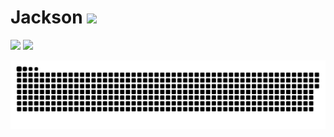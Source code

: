 # Jackson <img width="100px" src="https://hits-app.vercel.app/hits?url=https%3A%2F%2Fgithub.com%2Fneverabsolute" />

<div>
    <img src="https://lanyard.cnrad.dev/api/219150672166125568?bg=0d1117" />
    <img src="https://github-readme-stats.vercel.app/api?username=neverabsolute&count_private=true&include_all_commits=true&bg_color=0D1117&text_color=F3F3F3&title_color=E1E1E1&hide_border=true" />
</div>

<a href="https://github.com/neverabsolute"><img src="contributions.svg"></a>
